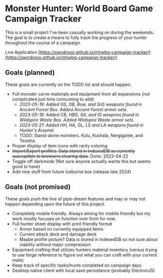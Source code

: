 # Monster Hunter: World Board Game Campaign Tracker

This is a small project I've been casually working on during the weekends. The
goal is to create a means to fully track the progress of your hunter throughout
the course of a campaign.

Live Application [https://awndrooo.github.io/mhwbg-campaign-tracker/](https://awndrooo.github.io/mhwbg-campaign-tracker/)

## Goals (planned)
These goals are currently on the TODO list and should happen.
- Full monster carve materials and equipment from all expansions (not complicated just time consuming to add)
  - *2023-05-19: Added GS, DB, Bow, and SnS weapons found in Ancient Forest Box. Added Ancient Forest armor sets.*
  - *2023-05-19: Added CB, HBG, SA, and IG weapons found in Wildspire Waste Box. Added Wildspire Waste armor sets.*
  - *2023-05-21: Added HH, HA, GL, LS and LA weapons found in Hunter's Arsenal.*
  - TODO: Stand-alone monsters. Kulu, Kushala, Nergigante, and Teostra.
- Proper display of item icons with rarity coloring
- ~~Import/Export profiles. Data stored in IndexedDB so currently susceptible to browsers clearing data.~~ Done: 2023-04-22
- Toggle off darkmode (Not sure anyone actually wants this but seems good to have)
- Add new stuff from future Iceborne box (release late 2024)

## Goals (not promised)
These goals push the line of pipe-dream features and may or may not happen depending upon the future of this project.
- Completely mobile friendly. Always aiming for mobile friendly but my work mostly focuses on function over form for now.
- Full hunter sheet display with print friendly format
    - Armor based on currently equipped items
    - Current attack deck and damage deck
    - Maybe profile picture? Data is stored in IndexedDB so not sure about viability without major compression
- Equipment crafting that utilizes hunters material inventory (versus trying to use forge reference to figure out what you can craft with your current mats)
- Keep track of specific tasks/hunts completed on campaign days
- Desktop native client with local save persistance (probably ElectronJS)
